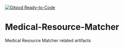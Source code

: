 [![Gitpod Ready-to-Code](https://img.shields.io/badge/Gitpod-Ready--to--Code-blue?logo=gitpod)](https://gitpod.io/#https://github.com/databong/Medical-Resource-Matcher) 

# Medical-Resource-Matcher
Medical Resource Matcher related artifacts

